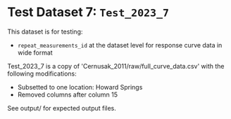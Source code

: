 
# Test Dataset 7: `Test_2023_7`

This dataset is for testing:
- `repeat_measurements_id` at the dataset level for response curve data in wide format

Test_2023_7 is a copy of 'Cernusak_2011/raw/full_curve_data.csv' with the following modifications:
- Subsetted to one location: Howard Springs
- Removed columns after column 15

See output/ for expected output files.
